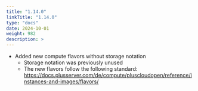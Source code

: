 ```yaml
---
title: "1.14.0"
linkTitle: "1.14.0"
type: "docs"
date: 2024-10-01
weight: 982
description: >
---
```


- Added new compute flavors without storage notation
  - Storage notation was previously unused
  - The new flavors follow the following standard: https://docs.plusserver.com/de/compute/pluscloudopen/reference/instances-and-images/flavors/
